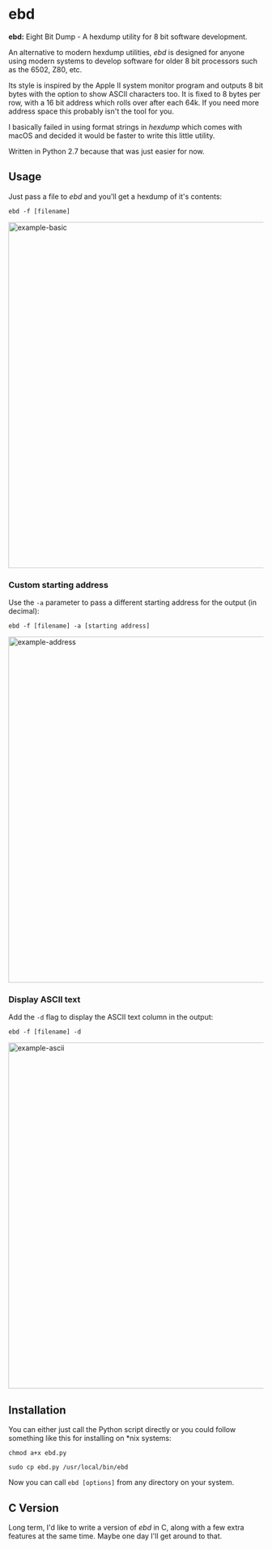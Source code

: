 # ebd
**ebd:** Eight Bit Dump - A hexdump utility for 8 bit software development.

An alternative to modern hexdump utilities, *ebd* is designed for anyone using modern systems to develop software for older 8 bit processors such as the 6502, Z80, etc.

Its style is inspired by the Apple II system monitor program and outputs 8 bit bytes with the option to show ASCII characters too. It is fixed to 8 bytes per row, with a 16 bit address which rolls over after each 64k. If you need more address space this probably isn't the tool for you.

I basically failed in using format strings in *hexdump* which comes with macOS and decided it would be faster to write this little utility.

Written in Python 2.7 because that was just easier for now.

## Usage
Just pass a file to *ebd* and you'll get a hexdump of it's contents:

`ebd -f [filename]`

<img width="682" alt="example-basic" src="https://user-images.githubusercontent.com/1146324/81479384-c5967b80-921a-11ea-9a31-c69430bee5fd.png">

### Custom starting address
Use the `-a` parameter to pass a different starting address for the output (in decimal):

`ebd -f [filename] -a [starting address]`

<img width="682" alt="example-address" src="https://user-images.githubusercontent.com/1146324/81486076-47ea6400-924a-11ea-8c74-8ec3f0fc0fc7.png">

### Display ASCII text
Add the `-d` flag to display the ASCII text column in the output:

`ebd -f [filename] -d`

<img width="682" alt="example-ascii" src="https://user-images.githubusercontent.com/1146324/81486080-50429f00-924a-11ea-985d-713b7207e64f.png">


## Installation

You can either just call the Python script directly or you could follow something like this for installing on *nix systems:

`chmod a+x ebd.py`

`sudo cp ebd.py /usr/local/bin/ebd`

Now you can call `ebd [options]` from any directory on your system.

## C Version
Long term, I'd like to write a version of *ebd* in C, along with a few extra features at the same time. Maybe one day I'll get around to that.
